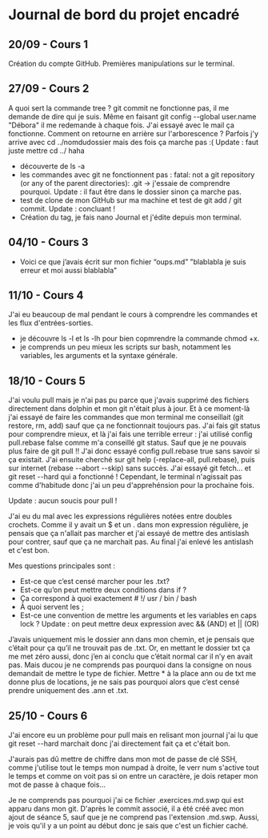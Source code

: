 # Journal de bord du projet encadré
## 20/09 -  Cours 1
Création du compte GitHub. 
Premières manipulations sur le terminal. 

## 27/09 - Cours 2
A quoi sert la commande tree ? 
git commit ne fonctionne pas, il me demande de dire qui je suis. Même en faisant git config --global user.name 
"Débora" il me redemande à chaque fois. J'ai essayé avec le mail ça fonctionne. Comment on retourne en arrière 
sur l'arborescence ? Parfois j'y arrive avec cd ../nomdudossier mais des fois ça marche pas :( Update : faut 
juste mettre cd ../ haha

- découverte de ls -a
- les commandes avec git ne fonctionnent pas : fatal: not a git repository (or any of the parent directories):
.git -> j'essaie de comprendre pourquoi.
Update : il faut être dans le dossier sinon ça marche pas.
- test de clone de mon GitHub sur ma machine et test de git add / git commit.
Update : concluant !
- Création du tag, je fais nano Journal et j'édite depuis mon terminal.

## 04/10 - Cours 3
- Voici ce que j’avais écrit sur mon fichier “oups.md”
"blablabla je suis erreur
et moi aussi blablabla"

## 11/10 - Cours 4
J'ai eu beaucoup de mal pendant le cours à comprendre les commandes et les flux d'entrées-sorties. 
- je découvre ls -l et ls -lh pour bien copmrendre la commande chmod +x.
- je comprends un peu mieux les scripts sur bash, notamment les variables, les arguments et la syntaxe générale.

## 18/10 - Cours 5
J'ai voulu pull mais je n'ai pas pu parce que j'avais supprimé des fichiers directement dans dolphin et mon git 
n'était plus à jour. Et à ce moment-là j'ai essayé de faire les commandes que mon terminal me conseillait (git 
restore, rm, add) sauf que ça ne fonctionnait toujours pas. J'ai fais git status pour comprendre mieux, et là 
j'ai fais une terrible erreur : j'ai utilisé config pull.rebase false comme m'a conseillé git status. Sauf que 
je ne pouvais plus faire de git pull !! J'ai donc essayé config pull.rebase true sans savoir si ça existait. 
J'ai ensuite cherché sur git help (-replace-all, pull.rebase), puis sur internet (rebase --abort --skip) sans 
succès. J'ai essayé git fetch... et git reset --hard qui a fonctionné ! Cependant, le terminal n'agissait pas 
comme d'habitude donc j'ai un peu d'apprehénsion pour la prochaine fois. 

Update : aucun soucis pour pull !

J'ai eu du mal avec les expressions régulières notées entre doubles crochets. Comme il y avait un $ et un . dans
mon expression régulière, je pensais que ça n'allait pas marcher et j'ai essayé de mettre des antislash pour
contrer, sauf que ça ne marchait pas. Au final j'ai enlevé les antislash et c'est bon. 

Mes questions principales sont :
- Est-ce que c’est censé marcher pour les .txt?
- Est-ce qu’on peut mettre deux conditions dans if ?
- Ça correspond à quoi exactement # !/ usr / bin / bash
- À quoi servent les ; 
- Est-ce une convention de mettre les arguments et les variables en caps lock ?
Update : on peut mettre deux expression avec && (AND) et || (OR)

J’avais uniquement mis le dossier ann dans mon chemin, et je pensais que c’était pour ça qu’il ne trouvait pas de 
.txt. Or, en mettant le dossier txt ça me met zéro aussi, donc j’en ai conclu que c’était normal car il n’y en 
avait pas. Mais ducou je ne comprends pas pourquoi dans la consigne on nous demandait de mettre le type de fichier. 
Mettre * à la place ann ou de txt me donne plus de locations, je ne sais pas pourquoi alors que c’est censé prendre 
uniquement des .ann et .txt.

## 25/10 - Cours 6
J'ai encore eu un problème pour pull mais en relisant mon journal j'ai lu que git reset --hard marchait donc j'ai
directement fait ça et c'était bon.

J'aurais pas dû mettre de chiffre dans mon mot de passe de clé SSH, comme j'utilise tout le temps mon numpad à 
droite, le verr num s'active tout le temps et comme on voit pas si on entre un caractère, je dois retaper mon 
mot de passe à chaque fois...

Je ne comprends pas pourquoi j'ai ce fichier .exercices.md.swp qui est apparu dans mon git. D'après le commit
associé, il a été créé avec mon ajout de séance 5, sauf que je ne comprend pas l'extension .md.swp. Aussi, je
vois qu'il y a un point au début donc je sais que c'est un fichier caché. 
